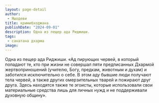 ```yaml
---
layout: page-detail
author:
 - Яшодеви
title: кримибходжана
publishDate: "2024-09-01"
description: Одна из пещер ада Риджиши.
tags:
 - санатана дхарма
image: 
---
```


Одна из пещер ада Риджиши.
 «Ад пирующих червей, в который попадают те, кто при жизни не совершал пяти предписанных Дхармой жертвоприношений (учителю, Богу, предкам, животным и духам) и заботился исключительно о себе. В этом аду бывшие люди получают тела червей, а также других омерзительных тварей и пожирают друг друга. Здесь находятся также те эгоисты, которые использовали свои материальные средства лишь для личных нужд и не поддерживали духовную общину».

